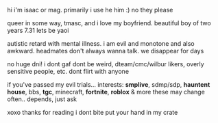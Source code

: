 hi i'm isaac or mag. primarily i use he him :) no they please

queer in some way, tmasc, and i love my boyfriend. beautiful boy of two years 7.31 lets be yaoi

autistic retard with mental illness. i am evil and monotone and also awkward. headmates don't always wanna talk. we disappear for days

no huge dni! i dont gaf dont be weird, dteam/cmc/wilbur likers, overly sensitive people, etc. dont flirt with anyone

if you've passed my evil trials... interests:
**smplive**, sdmp/sdp, **hauntent house**, bbs, **tgc**, minecraft, **fortnite**, **roblox** & more
these may change often.. depends, just ask

xoxo thanks for reading i dont bite put your hand in my crate
